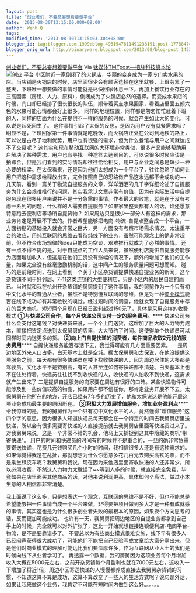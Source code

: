 ```yaml
---
layout: post
title: "创业者们，不要总妄想着要做平台"
date: '2013-08-30T13:15:00.000+08:00'
author: Wenh Q
tags:
modified_time: '2013-08-30T13:15:03.304+08:00'
blogger_id: tag:blogger.com,1999:blog-4961947611491238191.post-177884742383284330
blogger_orig_url: http://binaryware.blogspot.com/2013/08/blog-post_1453.html
---
```

[创业者们，不要总妄想着要做平台](http://www.tmtpost.com/60025.html)
Via [钛媒体TMTpost—把脉科技资本论](http://www.tmtpost.com/)
![创业
平台](http://www.tmtpost.com/wp-content/uploads/2013/08/137779180321.jpg "创业 平台")
小区附近一家倒闭了的火锅店，华丽的变身成为一家专门卖水果的店。当店铺是火锅店的时候，店里面很少会有顾客选择在这里就餐，上班劳累了一整天，下班唯一想要做的事情可能就是尽快回家休息一下。再加上餐饮行业存在的三高因素（房租、人力、原料），倒闭成为了火锅店必然的选择。而变成水果店的时候，门口却已经排了很长很长的队伍，顺带着买点水果回家，看着店里面五颜六色的水果可能心情都会好上很多。
同样的地理位置，同样都是匆匆忙忙赶着下班的人，同样的店面为什么在提供不一样的服务的时候，就会产生如此大的变化，可以说是起死回生了。
这件事情引起了太保的反思，是因为用户没有就餐需求吗？
明显不是，下班回家第一件事情就是吃晚饭，而火锅店正处在公司到地铁的路上，可以说是占尽了地利优势，用户也有很强的需求，但为什么餐馆与用户之间就达成不了交易呢？
这其实和现在移动[互联网](http://www.tmtpost.com/tag/%E4%BA%92%E8%81%94%E7%BD%91 "查看 互联网 中的全部文章")的大环境非常类似，很多产品能够帮助用户解决了某种需求，用户也有寻找一种途径去达到目的，可以说很多时候应该是一拍即合，但是我们看到的实际情况却往往恰恰相反，用户与企业之间总是缺少一种必要的桥梁。在太保看来，还是因为他们太想成为一个平台了，往往忽略了如何让用户把这种需求给释放出来，完全按照自己的思路做产品这永远都不会成功的~~
几天前，看到一篇关于物流自提服务的文章，洋洋洒洒的几千字详细论述了自提服务为什么会艰难推行的问题，其实我承认文章非常有价值，因为在实际生活中自提服务现在很多用户来说并不是十分急需的事情。作者最大的败笔，就是在于没有考虑一系列的问题，什么样的人需要自提服务？如果家里整天都有人的话，谁还愿意特意跑去便利店等场所自提货物？
如果周边只是很少一部分人有这样的需求，那业务肯定是开展不下去的。作者希望能够把电商-物流-自提点整合成一个平台，一方面初期的基础投入就会非常之巨大，另一方面没有考察市场需求情况，太注重平台的效应，用纯互联网的思维去看待纯线下的业务，虽然可能观念上的确非常超前，但不符合市场规律的idea只能成为空谈，艰难推行就成为了必然的事情。
还有一点不得不提的是，对于自提点的工作人员来说，虽然便利店提供自提服务能够为店面增加收入，但这是在他们工资没有涨幅的情况下，额外的增加了他们的工作量，如果完全没有丝毫激励机制的话，这中间产生的服务质量问题可想而知。
碰巧的是前段时间，在网上看到一个关于小区杂货铺提供快递自提业务的新闻，这个杂货铺不同于好邻居、7-11这类连锁的大型便利店，只是小区内的居民自建的而已。当时就和我在杭州开杂货铺的舅舅提到了这件事情，我的舅舅作为一个只有初中文化水平的普通从业者，虽然不是特别懂互联网的思维，但是对一种[商业模式](http://www.tmtpost.com/tag/structure-of-business "查看 商业模式 中的全部文章")能否在线下成功却有非常敏锐的嗅觉。经过短时间的调查，他就发现了自提服务中存在的巨大商机，短短两个月现在已经日盈利超过150元了，具体是采用这样的收费模式
**①与快递公司合作，每个月快递公司支付一定的服务费用。******
快递公司为什么会支付这笔钱？对快递员来说，一个个上门送货，这增加了巨大的人力物力成本，直接把货定点送到太保舅舅的店里，大大节约了时间。这使得单个快递员可以同样时间内送更多的货。
**②向上门自提快递的消费者，每件商品收取****2****元钱的服务费用******
自提快递服务能否存活下去，我觉得可能有几方面重要因素。
一是周边地区外来人口占多，白天基本上就是空城。据太保舅舅和太保说，在他没提供这项服务之前，每天都有很多快递员在楼下找收快递的人，因为周边居住的大多都是驾驶员，文化水平不是特别高，有的人甚至连如何寄快递都不清楚。白天基本上也不在住处待着，快递员往往找不到收快递的人，收快递的人怕收不到快递，这需求就产生出来了
二是提供自提服务的商家要在周边有很好的口碑。某些快递物件可能涉及到一些价值较高的物品，如果用户都不信任你，那肯定业务开展不下去。太保舅舅在他所在的地方，开店已经有7年多的历史了，他和太保说这是他能开展这项业务成功最主要的原因所在。
**③积极大力发展增值服务，增加业务盈利点******
令我惊讶的是，我的舅舅作为一个只有初中文化水平的人，竟然懂得"增值服务"这四个字的意思。因为很多人知道快递员每天都会在一个特定的时间去我舅舅店里送快递，所以会有很多需要寄快递的人直接提前就去我舅舅店里面等快递员过来了。对我舅舅来说，这是一个非常不错的机会，他马上又捕捉到这其中隐藏的商机"带寄快递"。
用户的时间和快递员的时间有的时候并不是重合的，一旦的确非常急需要寄送快递，花费几元钱购买几个小时的时间，我相信很多人还是有这种需求的。如果你觉得我是在乱扯，那就想想为什么你愿意多花几百元去购买高铁的票，而不是乘坐绿皮车呢？我舅舅和我说，现在因为来他店里面寄收快递的人还非常少，所以必须收费，不然这人力物力太耽误了~~等到人多的时候，就直接完全免费，毕竟如果在店里面买其他商品的话，对他来说利润更高，具体如何个高法，做过小本生意的人相信都非常清楚。

我上面说了这么多，只是想表达一个观念，互联网的思维不是不好，但也不能总是希望能够把一件事情当成一个平台来做，非得要把项目做到多大才是一种有成就感的事情。其实这也是为什么很多创业者失败的最根本的原因，如果换个方向思考的话，反而更加可能成功。
也许有一天，我舅舅把周边地区的自提业务都拿到自己手上的时候，完全就可以对外扩张了，这比一开始就想链接连锁便利店-电商平台-物流，是不是要靠谱多了。
不要总以为有些商业模式很难实施，线下早有很多人已经闷声获得很大成功了，可能他们不能把自己经验写成文章给大家分享出来，但是他们对商业模式的理解可能远比我们要深厚许多，作为互联网从业人士的我们是时候向线下从业者学习了。
再透露一个数据，我的舅舅因为这项业务每个月增加收入大概在5000元左右，之前开杂货铺每个月盈利也就在7000元左右，这收入一下增加了将近1倍，周边小区寄送快递的人慢慢都养成直接去我舅舅杂货铺的习惯，不知道这算不算是成功，这算不算改变了一些人的生活方式呢？说句题外话，如果让我来做这个业务，我肯定不可能在短时间内做到这么好。。。。。。
